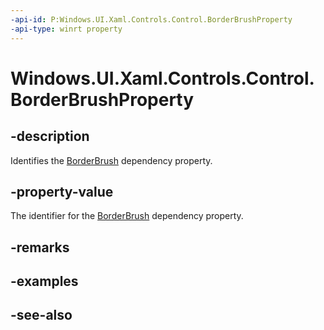 ```yaml
---
-api-id: P:Windows.UI.Xaml.Controls.Control.BorderBrushProperty
-api-type: winrt property
---
```


<!-- Property syntax
public Windows.UI.Xaml.DependencyProperty BorderBrushProperty { get; }
-->

# Windows.UI.Xaml.Controls.Control.BorderBrushProperty

## -description
Identifies the [BorderBrush](control_borderbrush.md) dependency property.



## -property-value
The identifier for the [BorderBrush](control_borderbrush.md) dependency property.

## -remarks

## -examples

## -see-also
